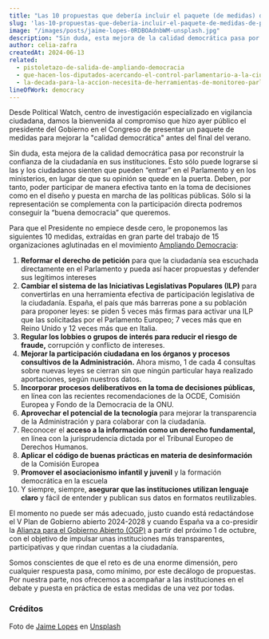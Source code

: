 ```yaml
---
title: "Las 10 propuestas que debería incluir el paquete (de medidas) de Pedro Sánchez para mejorar la calidad de la democracia"
slug: 'las-10-propuestas-que-deberia-incluir-el-paquete-de-medidas-de-pedro-sanchez-para-mejorar-la-calidad-de-la-democracia'
image: "/images/posts/jaime-lopes-0RDBOAdnbWM-unsplash.jpg"
description: "Sin duda, esta mejora de la calidad democrática pasa por reconstruir la confianza de la ciudadanía en sus instituciones. Esto sólo puede lograrse si las y los ciudadanos sienten que pueden “entrar” en el Parlamento y en los ministerios, en lugar de que su opinión se quede en la puerta. Deben, por tanto, poder participar de manera efectiva tanto en la toma de decisiones como en el diseño y puesta en marcha de las políticas públicas. Sólo si la representación se complementa con la participación directa podremos conseguir la “buena democracia” que queremos."
author: celia-zafra
createdAt: 2024-06-13
related:
  - pistoletazo-de-salida-de-ampliando-democracia
  - que-hacen-los-diputados-acercando-el-control-parlamentario-a-la-ciudadania
  - la-decada-para-la-accion-necesita-de-herramientas-de-monitoreo-parlamentario-novedades-en-parlamento-2030
lineOfWork: democracy
---
```


Desde Political Watch, centro de investigación especializado en vigilancia ciudadana, damos la bienvenida al compromiso que hizo ayer público el presidente del Gobierno en el Congreso de presentar un paquete de medidas para mejorar la "calidad democrática" antes del final del verano.

Sin duda, esta mejora de la calidad democrática pasa por reconstruir la confianza de la ciudadanía en sus instituciones. Esto sólo puede lograrse si las y los ciudadanos sienten que pueden “entrar” en el Parlamento y en los ministerios, en lugar de que su opinión se quede en la puerta. Deben, por tanto, poder participar de manera efectiva tanto en la toma de decisiones como en el diseño y puesta en marcha de las políticas públicas. Sólo si la representación se complementa con la participación directa podremos conseguir la “buena democracia” que queremos.

Para que el Presidente no empiece desde cero, le proponemos las siguientes 10 medidas, extraídas en gran parte del trabajo de 15 organizaciones aglutinadas en el movimiento [Ampliando Democracia](https://ampliandodemocracia.org/manifiesto-por-la-ampliacion-de-la-democracia/):

1. **Reformar el derecho de petición** para que la ciudadanía sea escuchada directamente en el Parlamento y pueda así hacer propuestas y defender sus legítimos intereses
2. **Cambiar el sistema de las Iniciativas Legislativas Populares (ILP)** para convertirlas en una herramienta efectiva de participación legislativa de la ciudadanía. España, el país que más barreras pone a su población para proponer leyes: se piden 5 veces más firmas para activar una ILP que las solicitadas por el Parlamento Europeo; 7 veces más que en Reino Unido y 12 veces más que en Italia.
3. **Regular los lobbies o grupos de interés para reducir el riesgo de fraude,** corrupción y conflicto de intereses.
4. **Mejorar la participación ciudadana en los órganos y procesos consultivos de la Administración.** Ahora mismo, 1 de cada 4 consultas sobre nuevas leyes se cierran sin que ningún particular haya realizado aportaciones, según nuestros datos.
5. **Incorporar procesos deliberativos en la toma de decisiones públicas,** en línea con las recientes recomendaciones de la OCDE, Comisión Europea y Fondo de la Democracia de la ONU.
6. **Aprovechar el potencial de la tecnología** para mejorar la transparencia de la Administración y para colaborar con la ciudadanía.
7. Reconocer el **acceso a la información como un derecho fundamental,** en línea con la jurisprudencia dictada por el Tribunal Europeo de Derechos Humanos.
8. **Aplicar el código de buenas prácticas en materia de desinformación** de la Comisión Europea
9. **Promover el asociacionismo infantil y juvenil** y la formación democrática en la escuela
10. Y siempre, siempre, **asegurar que las instituciones utilizan lenguaje claro** y fácil de entender y publican sus datos en formatos reutilizables.

El momento no puede ser más adecuado, justo cuando está redactándose el V Plan de Gobierno abierto 2024-2028 y cuando España va a co-presidir la [Alianza para el Gobierno Abierto (OGP)](https://www.opengovpartnership.org/es/) a partir del próximo 1 de octubre, con el objetivo de impulsar unas instituciones más transparentes, participativas y que rindan cuentas a la ciudadanía.

Somos conscientes de que el reto es de una enorme dimensión, pero cualquier respuesta pasa, como mínimo, por este decálogo de propuestas. Por nuestra parte, nos ofrecemos a acompañar a las instituciones en el debate y puesta en práctica de estas medidas de una vez por todas.

### Créditos

Foto de <a href="https://unsplash.com/@jaimelopes?utm_source=unsplash&utm_medium=referral&utm_content=creditCopyText">Jaime Lopes</a> en <a href="https://unsplash.com/es/fotos/0RDBOAdnbWM?utm_source=unsplash&utm_medium=referral&utm_content=creditCopyText">Unsplash</a>